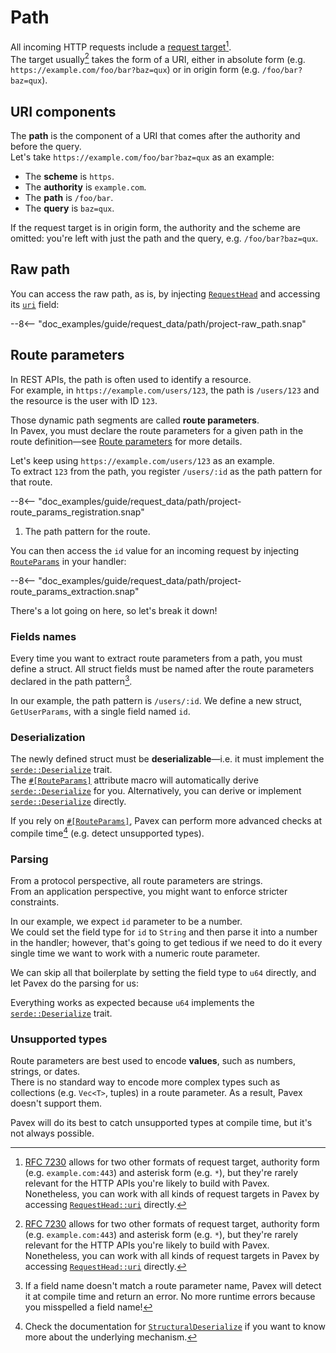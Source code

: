 # Path

All incoming HTTP requests include a [request target](https://datatracker.ietf.org/doc/html/rfc7230#section-5.3)[^rfc].  
The target usually[^rfc] takes the form of a URI, either in absolute form (e.g. `https://example.com/foo/bar?baz=qux`) or in
origin form (e.g. `/foo/bar?baz=qux`).

## URI components

The **path** is the component of a URI that comes after the authority and before the query.  
Let's take `https://example.com/foo/bar?baz=qux` as an example:

- The **scheme** is `https`.
- The **authority** is `example.com`.
- The **path** is `/foo/bar`.
- The **query** is `baz=qux`.

If the request target is in origin form, the authority and the scheme are omitted: you're left with just the path and the query,
e.g. `/foo/bar?baz=qux`.

## Raw path

You can access the raw path, as is, by injecting [`RequestHead`][RequestHead] and accessing its [`uri`][RequestHead::uri] field:

--8<-- "doc_examples/guide/request_data/path/project-raw_path.snap"

## Route parameters

In REST APIs, the path is often used to identify a resource.  
For example, in `https://example.com/users/123`, the path is `/users/123` and the resource is the user with ID `123`.

Those dynamic path segments are called **route parameters**.  
In Pavex, you must declare the route parameters for a given path in the route definition—see [Route parameters](../routing/path_patterns.md#route-parameters) 
for more details.

Let's keep using `https://example.com/users/123` as an example.  
To extract `123` from the path, you register `/users/:id` as the path pattern for that route.  

--8<-- "doc_examples/guide/request_data/path/project-route_params_registration.snap"

1. The path pattern for the route.

You can then access the `id` value for an incoming request by injecting [`RouteParams`][RouteParams] in your handler:

--8<-- "doc_examples/guide/request_data/path/project-route_params_extraction.snap"

There's a lot going on here, so let's break it down!

### Fields names

Every time you want to extract route parameters from a path, you must define a struct. 
All struct fields must be named after the route parameters declared in the path pattern[^wrong-name].

In our example, the path pattern is `/users/:id`.
We define a new struct, `GetUserParams`, with a single field named `id`.

### Deserialization

The newly defined struct must be **deserializable**—i.e. it must implement the [`serde::Deserialize`][serde::Deserialize] trait.  
The [`#[RouteParams]`][RouteParamsMacro] attribute macro will automatically derive [`serde::Deserialize`][serde::Deserialize] for you. Alternatively, you can derive or implement [`serde::Deserialize`][serde::Deserialize] directly.  

If you rely on [`#[RouteParams]`][RouteParamsMacro], Pavex can perform more advanced checks at compile time[^structural-deserialize] (e.g. detect unsupported types).

### Parsing

From a protocol perspective, all route parameters are strings.  
From an application perspective, you might want to enforce stricter constraints.

In our example, we expect `id` parameter to be a number.  
We could set the field type for `id` to `String` and then parse it into a number in the handler; however, that's going
to get tedious if we need to do it every single time we want to work with a numeric route parameter.

We can skip all that boilerplate by setting the field type to `u64` directly, and let Pavex do the parsing for us:

Everything works as expected because `u64` implements the [`serde::Deserialize`][serde::Deserialize] trait.

### Unsupported types

Route parameters are best used to encode **values**, such as numbers, strings, or dates.  
There is no standard way to encode more complex types such as collections (e.g. `Vec<T>`, tuples) in a route parameter. 
As a result, Pavex doesn't support them.

Pavex will do its best to catch unsupported types at compile time, but it's not always possible. 

[^rfc]: [RFC 7230](https://datatracker.ietf.org/doc/html/rfc7230#section-5.3) allows for two other formats of request target,
    authority form (e.g. `example.com:443`) and asterisk form (e.g. `*`), but they're rarely relevant for 
    the HTTP APIs you're likely to build with Pavex.  
    Nonetheless, you can work with all kinds of request targets in Pavex by accessing [`RequestHead::uri`][RequestHead::uri]
    directly.

[^wrong-name]: If a field name doesn't match a route parameter name, Pavex will detect it at compile time and return
    an error.
    No more runtime errors because you misspelled a field name!

[^structural-deserialize]: Check the documentation for [`StructuralDeserialize`][StructuralDeserialize] if you want
    to know more about the underlying mechanism.

[RequestHead]: ../../api_reference/pavex/request/struct.RequestHead.html
[RequestHead::uri]: ../../api_reference/pavex/request/struct.RequestHead.html#structfield.uri
[RouteParams]: ../../api_reference/pavex/request/route/struct.RouteParams.html
[RouteParamsMacro]: ../../api_reference/pavex/request/route/attr.RouteParams.html
[serde::Deserialize]: https://docs.rs/serde/latest/serde/trait.Deserialize.html
[StructuralDeserialize]: ../../api_reference/pavex/serialization/trait.StructuralDeserialize.html